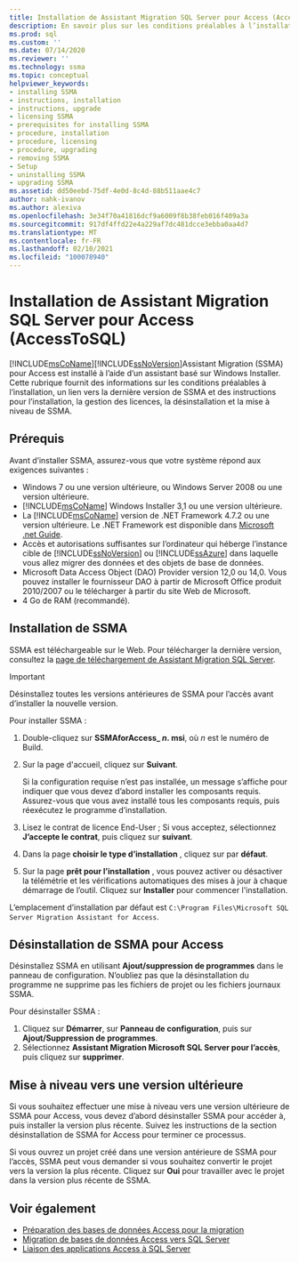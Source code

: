 ```yaml
---
title: Installation de Assistant Migration SQL Server pour Access (AccessToSQL) | Microsoft Docs
description: En savoir plus sur les conditions préalables à l’installation de Assistant Migration SQL Server (SSMA) pour l’accès et sur l’installation, la licence, la mise à niveau et la désinstallation.
ms.prod: sql
ms.custom: ''
ms.date: 07/14/2020
ms.reviewer: ''
ms.technology: ssma
ms.topic: conceptual
helpviewer_keywords:
- installing SSMA
- instructions, installation
- instructions, upgrade
- licensing SSMA
- prerequisites for installing SSMA
- procedure, installation
- procedure, licensing
- procedure, upgrading
- removing SSMA
- Setup
- uninstalling SSMA
- upgrading SSMA
ms.assetid: dd50eebd-75df-4e0d-8c4d-88b511aae4c7
author: nahk-ivanov
ms.author: alexiva
ms.openlocfilehash: 3e34f70a41816dcf9a6009f8b38feb016f409a3a
ms.sourcegitcommit: 917df4ffd22e4a229af7dc481dcce3ebba0aa4d7
ms.translationtype: MT
ms.contentlocale: fr-FR
ms.lasthandoff: 02/10/2021
ms.locfileid: "100078940"
---
```

# <a name="installing-sql-server-migration-assistant-for-access-accesstosql"></a>Installation de Assistant Migration SQL Server pour Access (AccessToSQL)

[!INCLUDE[msCoName](../../includes/msconame_md.md)][!INCLUDE[ssNoVersion](../../includes/ssnoversion-md.md)]Assistant Migration (SSMA) pour Access est installé à l’aide d’un assistant basé sur Windows Installer. Cette rubrique fournit des informations sur les conditions préalables à l’installation, un lien vers la dernière version de SSMA et des instructions pour l’installation, la gestion des licences, la désinstallation et la mise à niveau de SSMA.

## <a name="prerequisites"></a>Prérequis

Avant d’installer SSMA, assurez-vous que votre système répond aux exigences suivantes :

- Windows 7 ou une version ultérieure, ou Windows Server 2008 ou une version ultérieure.
- [!INCLUDE[msCoName](../../includes/msconame_md.md)] Windows Installer 3,1 ou une version ultérieure.
- La [!INCLUDE[msCoName](../../includes/msconame_md.md)] version de .NET Framework 4.7.2 ou une version ultérieure. Le .NET Framework est disponible dans [Microsoft .net Guide](/dotnet/framework/).
- Accès et autorisations suffisantes sur l’ordinateur qui héberge l’instance cible de [!INCLUDE[ssNoVersion](../../includes/ssnoversion-md.md)] ou [!INCLUDE[ssAzure](../../includes/ssazure_md.md)] dans laquelle vous allez migrer des données et des objets de base de données.
- Microsoft Data Access Object (DAO) Provider version 12,0 ou 14,0. Vous pouvez installer le fournisseur DAO à partir de Microsoft Office produit 2010/2007 ou le télécharger à partir du site Web de Microsoft.
- 4 Go de RAM (recommandé).

## <a name="installing-ssma"></a>Installation de SSMA

SSMA est téléchargeable sur le Web. Pour télécharger la dernière version, consultez la [page de téléchargement de Assistant Migration SQL Server](https://aka.ms/ssmaforaccess).

> [!IMPORTANT]
> Désinstallez toutes les versions antérieures de SSMA pour l’accès avant d’installer la nouvelle version.

Pour installer SSMA :
  
1. Double-cliquez sur **SSMAforAccess_ *n*. msi**, où *n* est le numéro de Build.
2. Sur la page d'accueil, cliquez sur **Suivant**.

   Si la configuration requise n’est pas installée, un message s’affiche pour indiquer que vous devez d’abord installer les composants requis. Assurez-vous que vous avez installé tous les composants requis, puis réexécutez le programme d’installation.

3. Lisez le contrat de licence End-User ; Si vous acceptez, sélectionnez **J’accepte le contrat**, puis cliquez sur **suivant**.
4. Dans la page **choisir le type d’installation** , cliquez sur par **défaut**.
5. Sur la page **prêt pour l’installation** , vous pouvez activer ou désactiver la télémétrie et les vérifications automatiques des mises à jour à chaque démarrage de l’outil. Cliquez sur **Installer** pour commencer l'installation.
  
L’emplacement d’installation par défaut est `C:\Program Files\Microsoft SQL Server Migration Assistant for Access`.

## <a name="uninstalling-ssma-for-access"></a>Désinstallation de SSMA pour Access

Désinstallez SSMA en utilisant **Ajout/suppression de programmes** dans le panneau de configuration. N’oubliez pas que la désinstallation du programme ne supprime pas les fichiers de projet ou les fichiers journaux SSMA.

Pour désinstaller SSMA :

1. Cliquez sur **Démarrer**, sur **Panneau de configuration**, puis sur **Ajout/Suppression de programmes**.
2. Sélectionnez **Assistant Migration Microsoft SQL Server pour l’accès**, puis cliquez sur **supprimer**.

## <a name="upgrading-to-a-later-version"></a>Mise à niveau vers une version ultérieure

Si vous souhaitez effectuer une mise à niveau vers une version ultérieure de SSMA pour Access, vous devez d’abord désinstaller SSMA pour accéder à, puis installer la version plus récente. Suivez les instructions de la section désinstallation de SSMA for Access pour terminer ce processus.

Si vous ouvrez un projet créé dans une version antérieure de SSMA pour l’accès, SSMA peut vous demander si vous souhaitez convertir le projet vers la version la plus récente. Cliquez sur **Oui** pour travailler avec le projet dans la version plus récente de SSMA.

## <a name="see-also"></a>Voir également

- [Préparation des bases de données Access pour la migration](preparing-access-databases-for-migration-accesstosql.md)
- [Migration de bases de données Access vers SQL Server](migrating-access-databases-to-sql-server-azure-sql-db-accesstosql.md)
- [Liaison des applications Access à SQL Server](linking-access-applications-to-sql-server-azure-sql-db-accesstosql.md)
